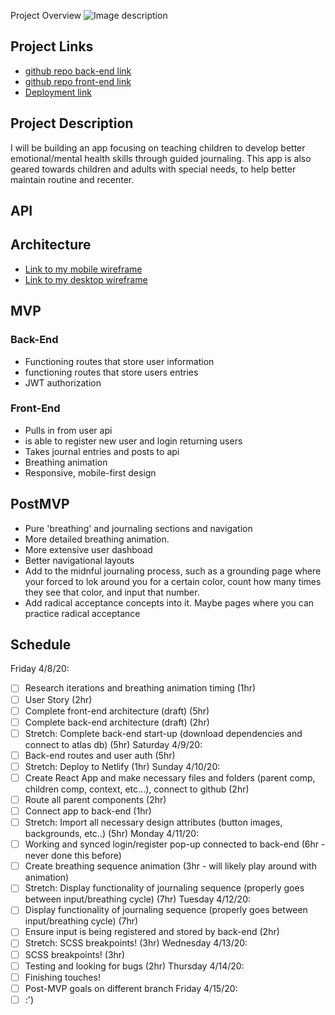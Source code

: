 Project Overview
![Image description](https://media.tenor.com/images/afdd108e2e6b46fd825a66e1b92dc87e/tenor.gif)

## Project Links

- [github repo back-end link](https://github.com/hbubley/journey-backend)
- [github repo front-end link]()
- [Deployment link]()

## Project Description

I will be building an app focusing on teaching children to develop better emotional/mental health skills through guided journaling. This app is also geared towards children and adults with special needs, to help better maintain routine and recenter. 

## API


## Architecture

- [Link to my mobile wireframe](https://drive.google.com/file/d/1Y2P1q25u4DTHMm1CuRJC1zz8dbBaoimk/view?usp=sharing)
- [Link to my desktop wireframe](https://drive.google.com/file/d/1PbbSaZvgkG0wHH_E9n2A5lCwcgpWHXBA/view?usp=sharing)

## MVP
### Back-End
- Functioning routes that store user information
- functioning routes that store users entries
- JWT authorization 

### Front-End
- Pulls in from user api
- is able to register new user and login returning users
- Takes journal entries and posts to api
- Breathing animation
- Responsive, mobile-first design

## PostMVP 
- Pure 'breathing' and journaling sections and navigation
- More detailed breathing animation. 
- More extensive user dashboad
- Better navigational layouts
- Add to the midnful journaling process, such as a grounding page where your forced to lok around you for a certain color, count how many times they see that color, and input that number. 
- Add radical acceptance concepts into it. Maybe pages where you can practice radical acceptance

## Schedule
Friday 4/8/20:
- [ ] Research iterations and breathing animation timing (1hr)
- [ ] User Story (2hr)
- [ ] Complete front-end architecture (draft) (5hr)
- [ ] Complete back-end architecture (draft) (2hr)
- [ ] Stretch: Complete back-end start-up (download dependencies and connect to atlas db) (5hr)
Saturday 4/9/20:
- [ ] Back-end routes and user auth (5hr)
- [ ] Stretch: Deploy to Netlify (1hr)
Sunday 4/10/20:
- [ ] Create React App and make necessary files and folders (parent comp, children comp, context, etc...), connect to github (2hr)
- [ ] Route all parent components (2hr)
- [ ] Connect app to back-end (1hr)
- [ ] Stretch: Import all necessary design attributes (button images, backgrounds, etc..) (5hr)
Monday 4/11/20:
- [ ] Working and synced login/register pop-up connected to back-end (6hr - never done this before)
- [ ] Create breathing sequence animation (3hr - will likely play around with animation)
- [ ] Stretch: Display functionality of journaling sequence (properly goes between input/breathing cycle) (7hr)
Tuesday 4/12/20:
- [ ] Display functionality of journaling sequence (properly goes between input/breathing cycle) (7hr)
- [ ] Ensure input is being registered and stored by back-end (2hr)
- [ ] Stretch: SCSS breakpoints! (3hr)
Wednesday 4/13/20:
- [ ] SCSS breakpoints! (3hr)
- [ ] Testing and looking for bugs (2hr)
Thursday 4/14/20:
- [ ] Finishing touches! 
- [ ] Post-MVP goals on different branch
Friday 4/15/20:
- [ ] :')
